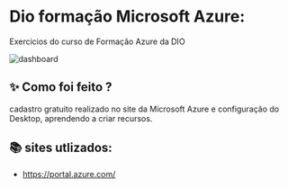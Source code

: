 # Dio formação Microsoft Azure:

Exercicios do curso de Formação Azure da DIO

![dashboard](https://github.com/user-attachments/assets/b8236ee3-475e-4eae-81b4-049182396283)


## ✨ Como foi feito ?
cadastro gratuito realizado no site da Microsoft Azure e configuração do Desktop, aprendendo a criar recursos.

## 📚 sites utlizados:
- https://portal.azure.com/
